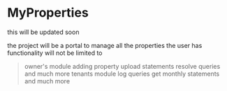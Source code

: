 # MyProperties

this will be updated soon

the project will be a portal to manage all the properties the user has
functionality will not be limited to 
> owner's module
  > adding property
  > upload statements 
  > resolve queries 
  > and much more
> tenants module
 > log queries
 > get monthly statements 
 > and much more 

